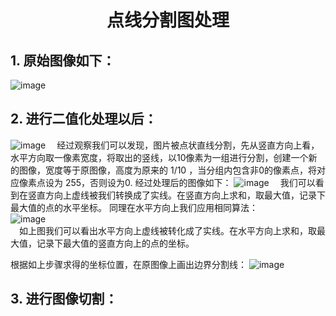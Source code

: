 # <center> 点线分割图处理
## 1. 原始图像如下：
![image](https://wanyonggangdage.github.io/Images/7.png)
## 2. 进行二值化处理以后：
![image](https://wanyonggangdage.github.io/Images/8.PNG)
&ensp;&ensp;经过观察我们可以发现，图片被点状直线分割，先从竖直方向上看，水平方向取一像素宽度，将取出的竖线，以10像素为一组进行分割，创建一个新的图像，宽度等于原图像，高度为原来的 1/10 ，当分组内包含非0的像素点，将对应像素点设为 255，否则设为0. 
经过处理后的图像如下：
![image](https://wanyonggangdage.github.io/Images/9.PNG)
&ensp;&ensp;我们可以看到在竖直方向上虚线被我们转换成了实线。在竖直方向上求和，取最大值，记录下最大值的点的水平坐标。
同理在水平方向上我们应用相同算法：  
![image](https://wanyonggangdage.github.io/Images/10.PNG)  
&ensp;&ensp;如上图我们可以看出水平方向上虚线被转化成了实线。在水平方向上求和，取最大值，记录下最大值的竖直方向上的点的坐标。

根据如上步骤求得的坐标位置，在原图像上画出边界分割线：
![image](https://wanyonggangdage.github.io/Images/11.PNG)


## 3. 进行图像切割：